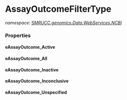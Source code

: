 ﻿# AssayOutcomeFilterType
_namespace: [SMRUCC.genomics.Data.WebServices.NCBI](./index.md)_






### Properties

#### eAssayOutcome_Active

#### eAssayOutcome_All

#### eAssayOutcome_Inactive

#### eAssayOutcome_Inconclusive

#### eAssayOutcome_Unspecified

